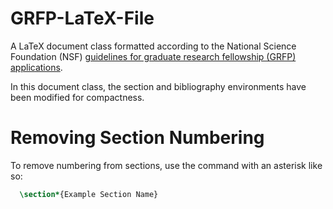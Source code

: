 # GRFP-LaTeX-File
A LaTeX document class formatted according to the National Science Foundation (NSF) [guidelines for graduate research fellowship (GRFP) applications](https://www.fastlane.nsf.gov/NSFHelp/flashhelp/fastlane/FastLane_Help/grfp_faqs_applicants.htm#26).

In this document class, the section and bibliography environments have been modified for compactness.

# Removing Section Numbering
To remove numbering from sections, use the command with an asterisk like so:
```latex 
  \section*{Example Section Name}
```
